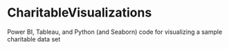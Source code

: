 # CharitableVisualizations
Power BI, Tableau, and Python (and Seaborn) code for visualizing a sample charitable data set
